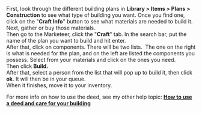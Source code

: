 First, look through the different building plans in **Library > Items > Plans > Construction** to see what type of building you want. Once you find one, click on the "**Craft Info**" button to see what materials are needed to build it.   
Next, gather or buy those materials.  
Then go to the Marketeer, click the "**Craft**" tab. In the search bar, put the name of the plan you want to build and hit enter.  
After that, click on components. There will be two lists.  The one on the right is what is needed for the plan, and on the left are listed the components you possess. Select from your materials and click on the ones you need.   
Then click **Build.**  
After that, select a person from the list that will pop up to build it, then click **ok**. It will then be in your queue.   
When it finishes, move it to your inventory.

For more info on how to use the deed, see my other help topic: [**How to use a deed and care for your building**](http://www.forlornonline.com/fhhelp.asp?CharsAt=44&P=4)